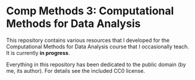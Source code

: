 # Comp Methods 3: Computational Methods for Data Analysis

This repository contains various resources that I developed for the Computational Methods for Data Analysis course that I occasionally teach. It is currently **in progress**.


Everything in this repository has been dedicated to the public domain (by me, its author). For details see the included CC0 license.
